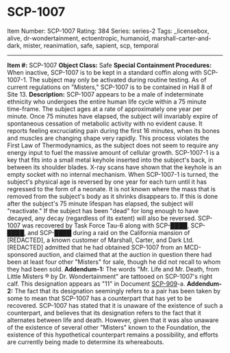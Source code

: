 # SCP-1007
Item Number: SCP-1007
Rating: 384
Series: series-2
Tags: _licensebox, alive, dr-wondertainment, ectoentropic, humanoid, marshall-carter-and-dark, mister, reanimation, safe, sapient, scp, temporal

---

**Item #:** SCP-1007
**Object Class:** Safe
**Special Containment Procedures:** When inactive, SCP-1007 is to be kept in a standard coffin along with SCP-1007-1. The subject may only be activated during routine testing. As of current regulations on "Misters," SCP-1007 is to be contained in Hall 8 of Site 13.
**Description:** SCP-1007 appears to be a male of indeterminate ethnicity who undergoes the entire human life cycle within a 75 minute time-frame. The subject ages at a rate of approximately one year per minute. Once 75 minutes have elapsed, the subject will invariably expire of spontaneous cessation of metabolic activity with no evident cause. It reports feeling excruciating pain during the first 16 minutes, when its bones and muscles are changing shape very rapidly. This process violates the First Law of Thermodynamics, as the subject does not seem to require any energy input to fuel the massive amount of cellular growth.
SCP-1007-1 is a key that fits into a small metal keyhole inserted into the subject's back, in between its shoulder blades. X-ray scans have shown that the keyhole is an empty socket with no internal mechanism. When SCP-1007-1 is turned, the subject's physical age is reversed by one year for each turn until it has regressed to the form of a neonate. It is not known where the mass that is removed from the subject's body as it shrinks disappears to. If this is done after the subject's 75 minute lifespan has elapsed, the subject will "reactivate." If the subject has been "dead" for long enough to have decayed, any decay (regardless of its extent) will also be reversed.
SCP-1007 was recovered by Task Force Tau-6 along with SCP-████, SCP-████, and SCP-████ during a raid on the California mansion of [REDACTED], a known customer of Marshall, Carter, and Dark Ltd. [REDACTED] admitted that he had obtained SCP-1007 from an MCD-sponsored auction, and claimed that at the auction in question there had been at least four other "Misters" for sale, though he did not recall to whom they had been sold.
**Addendum-1:** The words "Mr. Life and Mr. Death, from Little Misters ® by Dr. Wondertainment" are tattooed on SCP-1007's right calf. This designation appears as "11" in Document [SCP-909](/scp-909)-a.
**Addendum-2:** The fact that its designation seemingly refers to a pair has been taken by some to mean that SCP-1007 has a counterpart that has yet to be recovered. SCP-1007 has stated that it is unaware of the existence of such a counterpart, and believes that its designation refers to the fact that it alternates between life and death. However, given that it was also unaware of the existence of several other "Misters" known to the Foundation, the existence of this hypothetical counterpart remains a possibility, and efforts are currently being made to determine its whereabouts.